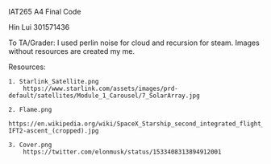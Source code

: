 IAT265 A4 Final Code

Hin Lui 301571436

To TA/Grader: I used perlin noise for cloud and recursion for steam. Images without resources are created my me.

Resources:

    1. Starlink_Satellite.png
        https://www.starlink.com/assets/images/prd-default/satellites/Module_1_Carousel/7_SolarArray.jpg

    2. Flame.png
        https://en.wikipedia.org/wiki/SpaceX_Starship_second_integrated_flight_test#/media/File:Starship-IFT2-ascent_(cropped).jpg

    3. Cover.png
        https://twitter.com/elonmusk/status/1533408313894912001